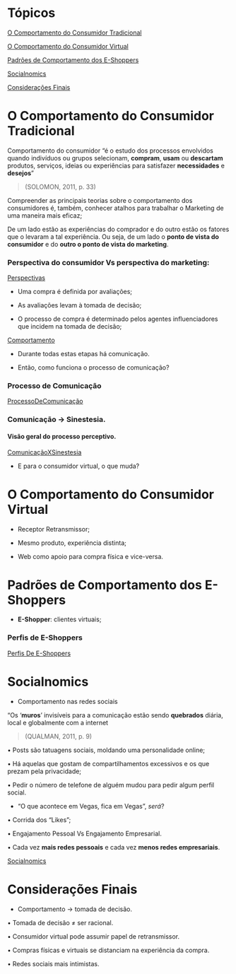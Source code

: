# Tópicos 

[O Comportamento do Consumidor Tradicional](#o-comportamento-do-consumidor-tradicional)

[O Comportamento do Consumidor Virtual](#o-comportamento-do-consumidor-virtual)

[Padrões de Comportamento dos E-Shoppers](#padrões-de-comportamento-dos-e-shoppers)

[Socialnomics](#socialnomics)

[Considerações Finais](#considera%C3%A7%C3%B5es-finais)

# O Comportamento do Consumidor Tradicional

Comportamento do consumidor 
“é o estudo dos processos 
envolvidos quando indivíduos ou 
grupos selecionam, **compram**, 
**usam** ou **descartam** produtos, 
serviços, ideias ou experiências 
para satisfazer **necessidades** e 
**desejos**”

> (SOLOMON, 2011, p. 33)

Compreender as principais teorias sobre o 
comportamento dos consumidores é, também, 
conhecer atalhos para trabalhar o Marketing de  uma maneira mais eficaz;

De um lado estão as experiências do comprador e do outro estão os fatores que o levaram a tal experiência. Ou seja, de um lado o **ponto de vista do consumidor** e do **outro o ponto de vista do marketing**.

### Perspectiva do consumidor Vs perspectiva do marketing:

[Perspectivas](../img/PerspectivaConsumidarXMarketing.PNG)

- Uma compra é definida 
por avaliações;

- As avaliações levam à
tomada de decisão;

- O processo de compra é 
determinado pelos 
agentes influenciadores 
que incidem na tomada 
de decisão;

[Comportamento](../img/ComportamentoConsumidarTradicional.PNG)

- Durante todas estas etapas há comunicação.

- Então, como funciona o processo de 
comunicação?

### Processo de Comunicação

[ProcessoDeComunicação](../img/ProcessoDeComunicação.PNG)

###  Comunicação -> Sinestesia.

#### Visão geral do processo perceptivo.

[ComunicaçãoXSinestesia](../img/ComunicaçãoXSinestesia)

- E para o consumidor virtual, o que muda?

# O Comportamento do Consumidor Virtual

- Receptor Retransmissor;

- Mesmo produto, experiência distinta;

- Web como apoio para compra física e vice-versa.

# Padrões de Comportamento dos E-Shoppers

- **E-Shopper**: clientes virtuais;

### Perfis de E-Shoppers

[Perfis De E-Shoppers](../img/PerfisDeE-Shoppers.PNG)

# Socialnomics

- Comportamento nas redes sociais

“Os ‘**muros**’ invisíveis para 
a comunicação estão 
sendo **quebrados** diária, 
local e globalmente com a 
internet
> (QUALMAN, 2011, p. 9) 

• Posts são tatuagens sociais,
moldando uma personalidade
online;

• Há aquelas que gostam de
compartilhamentos excessivos
e os que prezam pela 
privacidade;

• Pedir o número de telefone de alguém mudou para 
pedir algum perfil social.

- “O que acontece em Vegas, 
fica em Vegas”, *será*?

• Corrida dos “Likes”;

• Engajamento Pessoal Vs
Engajamento Empresarial.

• Cada vez **mais redes pessoais** e
cada vez **menos redes empresariais**.

[Socialnomics](../img/Socialnomics.PNG)

# Considerações Finais

- Comportamento -> tomada de 
decisão.

• Tomada de decisão ≠ ser racional.

• Consumidor virtual pode assumir 
papel de retransmissor. 

• Compras físicas e virtuais se
distanciam na experiência da compra.

• Redes sociais mais intimistas.

